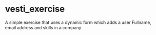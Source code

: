 # vesti_exercise


A simple exercise that uses a dynamic form which adds a user Fullname,  email address and skills in a company

